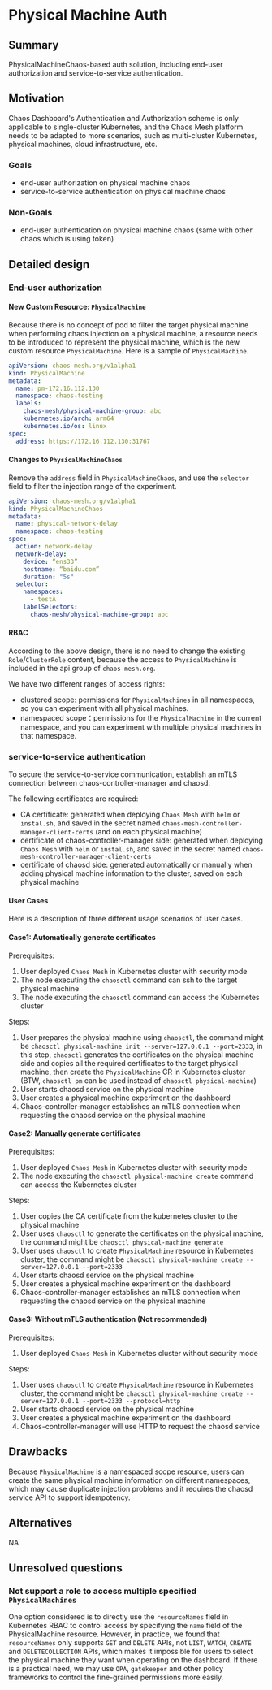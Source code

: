 # Physical Machine Auth

## Summary

PhysicalMachineChaos-based auth solution, including end-user authorization 
and service-to-service authentication.

## Motivation

Chaos Dashboard's Authentication and Authorization scheme is only applicable 
to single-cluster Kubernetes, and the Chaos Mesh platform needs to be adapted 
to more scenarios, such as multi-cluster Kubernetes, physical machines, cloud 
infrastructure, etc.

### Goals
- end-user authorization on physical machine chaos
- service-to-service authentication on physical machine chaos

### Non-Goals
- end-user authentication on physical machine chaos (same with other chaos 
which is using token)

## Detailed design
### End-user authorization
#### New Custom Resource: `PhysicalMachine`

Because there is no concept of pod to filter the target physical machine 
when performing chaos injection on a physical machine, a resource needs to 
be introduced to represent the physical machine, which is the new custom 
resource `PhysicalMachine`. Here is a sample of `PhysicalMachine`.

```yaml
apiVersion: chaos-mesh.org/v1alpha1
kind: PhysicalMachine
metadata:
  name: pm-172.16.112.130
  namespace: chaos-testing
  labels:
    chaos-mesh/physical-machine-group: abc
    kubernetes.io/arch: arm64
    kubernetes.io/os: linux
spec:
  address: https://172.16.112.130:31767
```

#### Changes to `PhysicalMachineChaos`

Remove the `address` field in `PhysicalMachineChaos`, and use the `selector` 
field to filter the injection range of the experiment.

```yaml
apiVersion: chaos-mesh.org/v1alpha1
kind: PhysicalMachineChaos
metadata:
  name: physical-network-delay
  namespace: chaos-testing
spec:
  action: network-delay
  network-delay:
    device: “ens33”
    hostname: “baidu.com”
    duration: "5s"
  selector:
    namespaces: 
      - testA
    labelSelectors:
      chaos-mesh/physical-machine-group: abc
```

#### RBAC
According to the above design, there is no need to change the existing 
`Role`/`ClusterRole` content, because the access to `PhysicalMachine` is 
included in the api group of `chaos-mesh.org`.

We have two different ranges of access rights:
- clustered scope: permissions for `PhysicalMachines` in all namespaces, 
so you can experiment with all physical machines.
- namespaced scope：permissions for the `PhysicalMachine` in the current 
namespace, and you can experiment with multiple physical machines in that 
namespace.

### service-to-service authentication

To secure the service-to-service communication, establish an mTLS connection 
between chaos-controller-manager and chaosd. 

The following certificates are required:
- CA certificate: generated when deploying `Chaos Mesh` with `helm` or 
`instal.sh`, and saved in the secret named 
`chaos-mesh-controller-manager-client-certs` (and on each physical machine)
- certificate of chaos-controller-manager side: generated when deploying 
`Chaos Mesh` with `helm` or `instal.sh`, and saved in the secret named 
`chaos-mesh-controller-manager-client-certs`
- certificate of chaosd side: generated automatically or manually when adding 
physical machine information to the cluster, saved on each physical machine

#### User Cases

Here is a description of three different usage scenarios of user cases.
#### Case1: Automatically generate certificates

Prerequisites:
1. User deployed `Chaos Mesh` in Kubernetes cluster with security mode
1. The node executing the `chaosctl` command can ssh to 
the target physical machine
1. The node executing the `chaosctl` command can access the Kubernetes cluster

Steps:
1. User prepares the physical machine using `chaosctl`, the command might be 
`chaosctl physical-machine init --server=127.0.0.1 --port=2333`, in this step, 
`chaosctl` generates the certificates on the physical machine side and copies 
all the required certificates to the target physical machine, then create the 
`PhysicalMachine` CR in Kubernetes cluster (BTW, `chaosctl pm` can be used 
instead of `chaosctl physical-machine`)
1. User starts chaosd service on the physical machine
1. User creates a physical machine experiment on the dashboard
1. Chaos-controller-manager establishes an mTLS connection when requesting 
the chaosd service on the physical machine

#### Case2: Manually generate certificates

Prerequisites:
1. User deployed `Chaos Mesh` in Kubernetes cluster with security mode
1. The node executing the `chaosctl physical-machine create` command can 
access the Kubernetes cluster

Steps:
1. User copies the CA certificate from the kubernetes cluster 
to the physical machine
1. User uses `chaosctl` to generate the certificates on the physical machine, 
the command might be `chaosctl physical-machine generate`
1. User uses `chaosctl` to create `PhysicalMachine` resource in Kubernetes 
cluster, the command might be 
`chaosctl physical-machine create --server=127.0.0.1 --port=2333`
1. User starts chaosd service on the physical machine
1. User creates a physical machine experiment on the dashboard
1. Chaos-controller-manager establishes an mTLS connection when requesting 
the chaosd service on the physical machine

#### Case3: Without mTLS authentication (Not recommended)

Prerequisites:
1. User deployed `Chaos Mesh` in Kubernetes cluster without security mode

Steps:
1. User uses `chaosctl` to create `PhysicalMachine` resource in Kubernetes 
cluster, the command might be 
`chaosctl physical-machine create --server=127.0.0.1 --port=2333 --protocol=http`
1. User starts chaosd service on the physical machine
1. User creates a physical machine experiment on the dashboard
1. Chaos-controller-manager will use HTTP to request the chaosd service

## Drawbacks

Because `PhysicalMachine` is a namespaced scope resource, users can create 
the same physical machine information on different namespaces, which may 
cause duplicate injection problems and  it requires the chaosd service 
API to support idempotency.

## Alternatives

NA

## Unresolved questions

### Not support a role to access multiple specified `PhysicalMachines`

One option considered is to directly use the `resourceNames` field in 
Kubernetes RBAC to control access by specifying the `name` field of the 
PhysicalMachine resource. However, in practice, we found that `resourceNames` 
only supports `GET` and `DELETE` APIs, not `LIST`, `WATCH`, `CREATE` and 
`DELETECOLLECTION` APIs, which makes it impossible for users to select the 
physical machine they want when operating on the dashboard. If there is a 
practical need, we may use `OPA`, `gatekeeper` and other policy frameworks to 
control the fine-grained permissions more easily.
